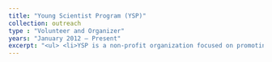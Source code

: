 ```yaml
---
title: "Young Scientist Program (YSP)"
collection: outreach
type : "Volunteer and Organizer"
years: "January 2012 – Present"
excerpt: "<ul> <li>YSP is a non-profit organization focused on promoting STEM education and encouraging the pursuit of careers in STEM fields by traditionally underrepresented minorities.</li><li>Organized meetings and events for high school and middle school students in the Saint Louis area.</li><li>2017 – Co-Consultant of the volunteer program. I am responsible for creating new and continuing existing connections between volunteers and the St. Louis community.</li><li>2016 – Co-Director </li><li>2015 - Director</li><li>2014 - Assistant Director</li><li>2012 – Present – Ecology and Evolution Teaching Team Member</li></ul>"
---
```

